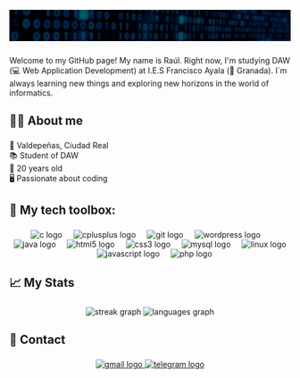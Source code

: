 ![Design and Development](https://github.com/raulgodii/raulgodii/blob/main/img/name.gif)


###

<p align="left">Welcome to my GitHub page! My name is Raúl. Right now, I'm studying DAW (💻 Web Application Development) at I.E.S Francisco Ayala (📍 Granada). I`m always learning new things and exploring new horizons in the world of informatics.</p>

###

<h2 align="left">🙋🏻 About me</h2>

###

<p align="left">📍  Valdepeñas, Ciudad Real<br>📚  Student of DAW<br>🪪  20 years old<br>🖥️  Passionate about coding</p>

###

<h2 align="left">🔧 My tech toolbox:</h2>

###

<div align="center">
  <img src="https://cdn.jsdelivr.net/gh/devicons/devicon/icons/c/c-plain.svg" height="40" alt="c logo"  />
  <img width="12" />
  <img src="https://cdn.jsdelivr.net/gh/devicons/devicon/icons/cplusplus/cplusplus-plain.svg" height="40" alt="cplusplus logo"  />
  <img width="12" />
  <img src="https://cdn.jsdelivr.net/gh/devicons/devicon/icons/git/git-plain.svg" height="40" alt="git logo"  />
  <img width="12" />
  <img src="https://cdn.jsdelivr.net/gh/devicons/devicon/icons/wordpress/wordpress-plain.svg" height="40" alt="wordpress logo"  />
  <img width="12" />
  <img src="https://cdn.jsdelivr.net/gh/devicons/devicon/icons/java/java-original.svg" height="40" alt="java logo"  />
  <img width="12" />
  <img src="https://cdn.jsdelivr.net/gh/devicons/devicon/icons/html5/html5-plain.svg" height="40" alt="html5 logo"  />
  <img width="12" />
  <img src="https://cdn.jsdelivr.net/gh/devicons/devicon/icons/css3/css3-plain.svg" height="40" alt="css3 logo"  />
  <img width="12" />
  <img src="https://cdn.jsdelivr.net/gh/devicons/devicon/icons/mysql/mysql-plain.svg" height="40" alt="mysql logo"  />
  <img width="12" />
  <img src="https://cdn.jsdelivr.net/gh/devicons/devicon/icons/linux/linux-original.svg" height="40" alt="linux logo"  />
  <img width="12" />
  <img src="https://cdn.jsdelivr.net/gh/devicons/devicon/icons/javascript/javascript-plain.svg" height="40" alt="javascript logo"  />
  <img width="12" />
  <img src="https://cdn.jsdelivr.net/gh/devicons/devicon/icons/php/php-original.svg" height="40" alt="php logo"  />
</div>

###

<h2 align="left">📈 My Stats</h2>

###

<div align="center">
  <img src="https://streak-stats.demolab.com?user=raulgodii&locale=en&mode=daily&theme=city_lights&hide_border=false&border_radius=5&order=3" height="150" alt="streak graph"  />
  <img src="https://github-readme-stats.vercel.app/api/top-langs?username=raulgodii&locale=en&hide_title=false&layout=compact&card_width=320&langs_count=6&theme=city_lights&hide_border=true&order=2" height="150" alt="languages graph"  />
</div>

###

<h2 align="left">📨 Contact</h2>

###

<div align="center">
  <a href="raulgodii13@gmail.com" target="_blank">
    <img src="https://raw.githubusercontent.com/maurodesouza/profile-readme-generator/master/src/assets/icons/social/gmail/default.svg" width="52" height="40" alt="gmail logo"  />
  </a>
  <a href="https://t.me/raulgodii" target="_blank">
    <img src="https://raw.githubusercontent.com/maurodesouza/profile-readme-generator/master/src/assets/icons/social/telegram/default.svg" width="52" height="40" alt="telegram logo"  />
  </a>
</div>

###